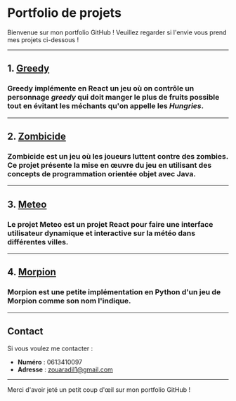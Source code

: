# Portfolio de projets

Bienvenue sur mon portfolio GitHub ! Veuillez regarder si l'envie vous prend mes projets ci-dessous !

---

## 1. [Greedy](https://github.com/Scientif-code/Greedy)

### **Greedy** implémente en **React** un jeu où on contrôle un personnage *greedy* qui doit manger le plus de fruits possible tout en évitant les méchants qu'on appelle les *Hungries*.

---

## 2. [Zombicide](https://github.com/Scientif-code/Zombicide)

### **Zombicide** est un jeu où les joueurs luttent contre des zombies. Ce projet présente la mise en œuvre du jeu en utilisant des concepts de programmation orientée objet avec **Java**.

---

## 3. [Meteo](https://github.com/Scientif-code/Meteo)

### Le projet **Meteo** est un projet **React** pour faire une interface utilisateur dynamique et interactive sur la météo dans différentes villes.

---

## 4. [Morpion](https://github.com/Scientif-code/Morpion)

### **Morpion** est une petite implémentation en **Python** d'un jeu de Morpion comme son nom l'indique.

---

## Contact

Si vous voulez me contacter :

- **Numéro** : 0613410097
- **Adresse** : zouaradil1@gmail.com

---

Merci d'avoir jeté un petit coup d'œil sur mon portfolio GitHub !

